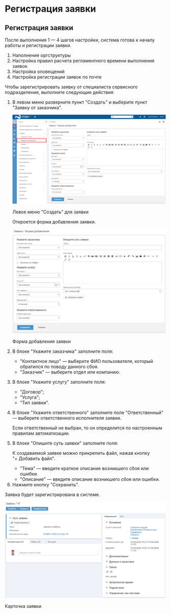 <h1 MadCap:conditions="Default.WEB-HELP" xmlns:MadCap="http://www.madcapsoftware.com/Schemas/MadCap.xsd">Регистрация заявки</h1><h2 MadCap:conditions="Default.PDF" xmlns:MadCap="http://www.madcapsoftware.com/Schemas/MadCap.xsd">Регистрация заявки</h2>
После выполнения 1 — 4 шагов настройки, система готова к началу работы и регистрации заявки.

<ol>
  <li>
    <MadCap:xref href="Quick_Start_1.htm" xmlns:MadCap="http://www.madcapsoftware.com/Schemas/MadCap.xsd">Наполнение оргструктуры</MadCap:xref>
  </li>
  <li>
    <MadCap:xref href="Quick_Start_2.htm" xmlns:MadCap="http://www.madcapsoftware.com/Schemas/MadCap.xsd">Настройка правил расчета регламентного времени выполнения заявок  </MadCap:xref>
  </li>
  <li>
    <MadCap:xref href="Quick_Start_3.htm" xmlns:MadCap="http://www.madcapsoftware.com/Schemas/MadCap.xsd">Настройка оповещений</MadCap:xref>
  </li>
  <li>
    <MadCap:xref href="Quick_Start_4.htm" xmlns:MadCap="http://www.madcapsoftware.com/Schemas/MadCap.xsd">Настройка регистрации заявок по почте</MadCap:xref>
  </li>
</ol><p class="beforeList">Чтобы зарегистрировать заявку от специалиста сервисного подразделения, выполните следующие действия:</p>

<ol>
  <li>
    <p>В левом меню разверните пункт "Создать" и выберите пункт "Заявку от заказчика".</p>
    <p class="ris">
      <img src="../Resources/Images/itsm_SN_inc/inc_add_1.png" title="Левое меню &amp;quot;Создать&amp;quot; для заявки" class="doc" />
    </p>
    <p class="img_num" MadCap:conditions="Default.PDF" xmlns:MadCap="http://www.madcapsoftware.com/Schemas/MadCap.xsd"> Левое меню "Создать" для заявки</p>
    <p>Откроется форма добавления заявки.</p>
    <p class="ris">
      <img src="../Resources/Images/itsm_SN_inc/inc_add_2.png" title="Форма добавления заявки" class="doc"></img>
    </p>
    <p class="img_num" MadCap:conditions="Default.PDF" xmlns:MadCap="http://www.madcapsoftware.com/Schemas/MadCap.xsd">Форма добавления заявки</p>
  </li>
  <li>
    <p>В блоке "Укажите заказчика" заполните поля:</p>
  </li>
  <ul class="FirstLevel">
    <li>"Контактное лицо" — выберите ФИО пользователя, который обратился по поводу данного сбоя.</li>
    <li>"Заказчик" — выберите отдел или компанию.</li>
  </ul>
  <li>
    <p>В блоке "Укажите услугу" заполните поля:</p>
  </li>
  <ul class="FirstLevel">
    <li>"Договор";</li>
    <li>"Услуга";</li>
    <li>"Тип заявки".</li>
  </ul>
  <li>
    <p>В блоке "Укажите ответственного" заполните поле "Ответственный" — выберите ответственного исполнителя заявки. </p>
    <p>Если ответственный не выбран, то он определится по настроенным правилам автоматизации.</p>
  </li>
  <li>
    <p class="beforeList">В блоке "Опишите суть заявки" заполните поля:</p>
    <p>К создаваемой заявке можно прикрепить файл, нажав кнопку "+ Добавить файл".</p>
  </li>
  <ul class="FirstLevel">
    <li>"Тема" — введите краткое описание возникшего сбоя или ошибки.</li>
    <li>"Описание" — введите описание возникшего сбоя или ошибки. </li>
  </ul>
  <li>Нажмите кнопку "Сохранить". </li>
</ol>
Заявка будет зарегистрирована в системе.

<p class="ris">
  <img src="../Resources/Images/itsm_SN_inc/inc_card_1.png" title="Карточка заявки" class="doc" />
</p>

<p class="img_num" MadCap:conditions="Default.PDF" xmlns:MadCap="http://www.madcapsoftware.com/Schemas/MadCap.xsd">Карточка заявки</p>
